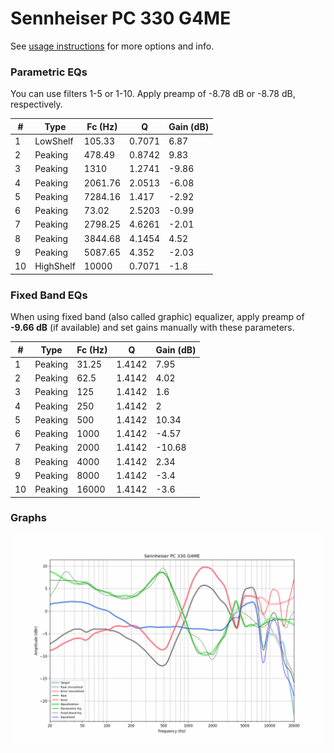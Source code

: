 # Sennheiser PC 330 G4ME
See [usage instructions](https://github.com/jaakkopasanen/AutoEq#usage) for more options and info.

### Parametric EQs
You can use filters 1-5 or 1-10. Apply preamp of -8.78 dB or -8.78 dB, respectively.

|   # | Type      |   Fc (Hz) |      Q |   Gain (dB) |
|-----|-----------|-----------|--------|-------------|
|   1 | LowShelf  |    105.33 | 0.7071 |        6.87 |
|   2 | Peaking   |    478.49 | 0.8742 |        9.83 |
|   3 | Peaking   |   1310    | 1.2741 |       -9.86 |
|   4 | Peaking   |   2061.76 | 2.0513 |       -6.08 |
|   5 | Peaking   |   7284.16 | 1.417  |       -2.92 |
|   6 | Peaking   |     73.02 | 2.5203 |       -0.99 |
|   7 | Peaking   |   2798.25 | 4.6261 |       -2.01 |
|   8 | Peaking   |   3844.68 | 4.1454 |        4.52 |
|   9 | Peaking   |   5087.65 | 4.352  |       -2.03 |
|  10 | HighShelf |  10000    | 0.7071 |       -1.8  |

### Fixed Band EQs
When using fixed band (also called graphic) equalizer, apply preamp of **-9.66 dB** (if available) and set gains manually with these parameters.

|   # | Type    |   Fc (Hz) |      Q |   Gain (dB) |
|-----|---------|-----------|--------|-------------|
|   1 | Peaking |     31.25 | 1.4142 |        7.95 |
|   2 | Peaking |     62.5  | 1.4142 |        4.02 |
|   3 | Peaking |    125    | 1.4142 |        1.6  |
|   4 | Peaking |    250    | 1.4142 |        2    |
|   5 | Peaking |    500    | 1.4142 |       10.34 |
|   6 | Peaking |   1000    | 1.4142 |       -4.57 |
|   7 | Peaking |   2000    | 1.4142 |      -10.68 |
|   8 | Peaking |   4000    | 1.4142 |        2.34 |
|   9 | Peaking |   8000    | 1.4142 |       -3.4  |
|  10 | Peaking |  16000    | 1.4142 |       -3.6  |

### Graphs
![](./Sennheiser%20PC%20330%20G4ME.png)
